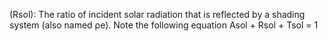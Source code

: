 ﻿(Rsol): The ratio of incident solar radiation that is reflected by a shading system (also named ρe). Note the following equation Asol + Rsol + Tsol = 1
